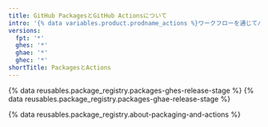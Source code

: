 ```yaml
---
title: GitHub PackagesとGitHub Actionsについて
intro: '{% data variables.product.prodname_actions %}ワークフローを通じてパッケージを管理する基礎を学んでください。'
versions:
  fpt: '*'
  ghes: '*'
  ghae: '*'
  ghec: '*'
shortTitle: PackagesとActions
---
```


{% data reusables.package_registry.packages-ghes-release-stage %}
{% data reusables.package_registry.packages-ghae-release-stage %}

{% data reusables.package_registry.about-packaging-and-actions %}

